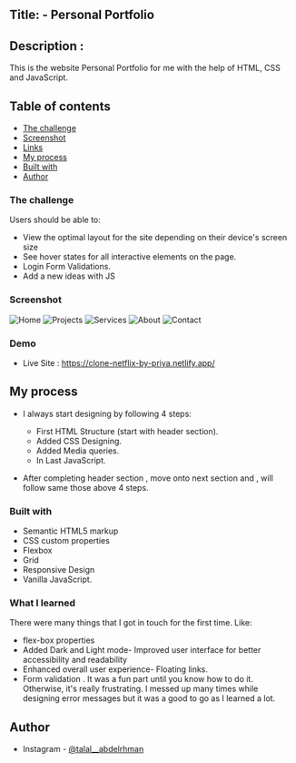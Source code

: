## Title: -  Personal Portfolio 

## Description :

 This is the website Personal Portfolio for me with the help of HTML, CSS and JavaScript.

## Table of contents

- [The challenge](#the-challenge)
- [Screenshot](#screenshot)
- [Links](#links)
- [My process](#my-process)
- [Built with](#built-with)
- [Author](#author)


### The challenge

Users should be able to:

- View the optimal layout for the site depending on their device's screen size
- See hover states for all interactive elements on the page.
- Login Form Validations.
- Add a new ideas with JS


### Screenshot

![Home](https://github.com/TalalAbdelrahman/Personal-Portfolio/assets/145807659/b5ed57ae-213b-4caf-b45a-b54ae63456fc)
![Projects](https://github.com/TalalAbdelrahman/Personal-Portfolio/assets/145807659/a0b53cda-9083-4fec-a9f3-d7054e8ba206)
![Services](https://github.com/TalalAbdelrahman/Personal-Portfolio/assets/145807659/7ac4ccc8-aea1-4eb7-9fc3-1402639ac1f2)
![About](https://github.com/TalalAbdelrahman/Personal-Portfolio/assets/145807659/1b410e79-258f-44a9-b0ed-8b81add14311)
![Contact](https://github.com/TalalAbdelrahman/Personal-Portfolio/assets/145807659/b26864b8-3609-4323-bad7-cf3144e8eb21)


### Demo

- Live Site : https://clone-netflix-by-priya.netlify.app/

## My process

- I always start designing by following 4 steps:

   - First HTML Structure (start with header section).
   - Added CSS Designing. 
   - Added Media queries.
   - In Last JavaScript.

- After completing header section , move onto next section and , will follow same those above 4 steps.

### Built with

- Semantic HTML5 markup
- CSS custom properties
- Flexbox
- Grid
- Responsive Design 
- Vanilla JavaScript.
### What I learned

There were many things that I got in touch for the first time. Like:

- flex-box properties  
- Added Dark and Light mode- Improved user interface for better accessibility and readability
- Enhanced overall user experience- Floating links. 
- Form validation . It was a fun part until you know how to do it. Otherwise, it's really frustrating. I messed up many times while designing error messages but it was a good to go as I learned a lot. 

## Author

- Instagram - [@talal__abdelrhman](https://www.instagram.com/talal__abdelrhman/)
